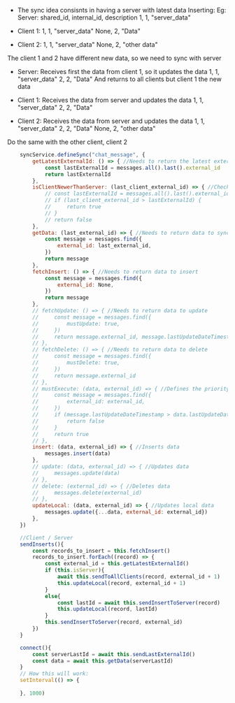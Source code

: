 - The sync idea consisnts in having a server with latest data
  Inserting:
  Eg:
  Server:
  shared_id, internal_id, description
  1, 1, "server_data"

- Client 1:
  1, 1, "server_data"
  None, 2, "Data"

- Client 2:
  1, 1, "server_data"
  None, 2, "other data"

The client 1 and 2 have different new data, so we need to sync with server

- Server:
  Receives first the data from client 1, so it updates the data
  1, 1, "server_data"
  2, 2, "Data"
  And returns to all clients but client 1 the new data

- Client 1:
  Receives the data from server and updates the data
  1, 1, "server_data"
  2, 2, "Data"

- Client 2:
  Receives the data from server and updates the data
  1, 1, "server_data"
  2, 2, "Data"
  None, 2, "other data"

Do the same with the other client, client 2

```javascript
    syncService.defineSync("chat_message", {
        getLatestExternalId: () => { //Needs to return the latest external_id
            const lastExternalId = messages.all().last().external_id
            return lastExternalId
        },
        isClientNewerThanServer: (last_client_external_id) => { //Checks if client has new data
            // const lastExternalId = messages.all().last().external_id
            // if (last_client_external_id > lastExternalId) {
            //     return true
            // }
            // return false
        },
        getData: (last_external_id) => { //Needs to return data to sync
            const message = messages.find({
                external_id: last_external_id,
            })
            return message
        },
        fetchInsert: () => { //Needs to return data to insert
            const message = messages.find({
                external_id: None,
            })
            return message
        },
        // fetchUpdate: () => { //Needs to return data to update
        //     const message = messages.find({
        //         mustUpdate: true,
        //     })
        //     return message.external_id, message.lastUpdateDateTimestamp, message
        // },
        // fetchDelete: () => { //Needs to return data to delete
        //     const message = messages.find({
        //         mustDelete: true,
        //     })
        //     return message.external_id
        // },
        // mustExecute: (data, external_id) => { //Defines the priority of the data
        //     const message = messages.find({
        //         external_id: external_id,
        //     })
        //     if (message.lastUpdateDateTimestamp > data.lastUpdateDateTimestamp) {
        //         return false
        //     }
        //     return true
        // },
        insert: (data, external_id) => { //Inserts data
            messages.insert(data)
        },
        // update: (data, external_id) => { //Updates data
        //     messages.update(data)
        // },
        // delete: (external_id) => { //Deletes data
        //     messages.delete(external_id)
        // },
        updateLocal: (data, external_id) => { //Updates local data
            messages.update({...data, external_id: external_id})
        },
    })
```

```javascript
    //Client / Server
    sendInserts(){
        const records_to_insert = this.fetchInsert()
        records_to_insert.forEach((record) => {
            const external_id = this.getLatestExternalId()
            if (this.isServer){
                await this.sendToAllClients(record, external_id + 1)
                this.updateLocal(record, external_id + 1)
            }
            else{
                const lastId = await this.sendInsertToServer(record)
                this.updateLocal(record, lastId)
            }
            this.sendInsertToServer(record, external_id)
        })
    }

    connect(){
        const serverLastId = await this.sendLastExternalId()
        const data = await this.getData(serverLastId)
    }
    // How this will work:
    setInterval(() => {
        
    }, 1000)
```